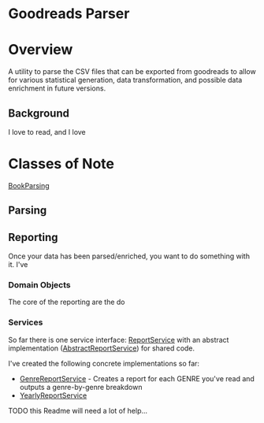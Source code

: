 Goodreads Parser
================

# Overview

A utility to parse the CSV files that can be exported from goodreads to allow for various statistical generation, data transformation, and possible data enrichment in future versions.

## Background

I love to read, and I love 

# Classes of Note

[BookParsing](src/main/java/noorg/bookparsing/BookParsing.java)

## Parsing

## Reporting

Once your data has been parsed/enriched, you want to do something with it. I've 

### Domain Objects

The core of the reporting are the do


### Services

So far there is one service interface: [ReportService](src/main/java/noorg/bookparsing/report/ReportService.java) with an abstract implementation ([AbstractReportService](src/main/java/noorg/bookparsing/report/impl/AbstractReportService.java)) for shared code.

I've created the following concrete implementations so far:

- [GenreReportService](src/main/java/noorg/bookparsing/report/impl/GenreReportService.java) - Creates a report for each GENRE you've read and outputs a genre-by-genre breakdown  
- [YearlyReportService](src/main/java/noorg/bookparsing/report/impl/YearlyReportService.java)


TODO this Readme will need a lot of help...
